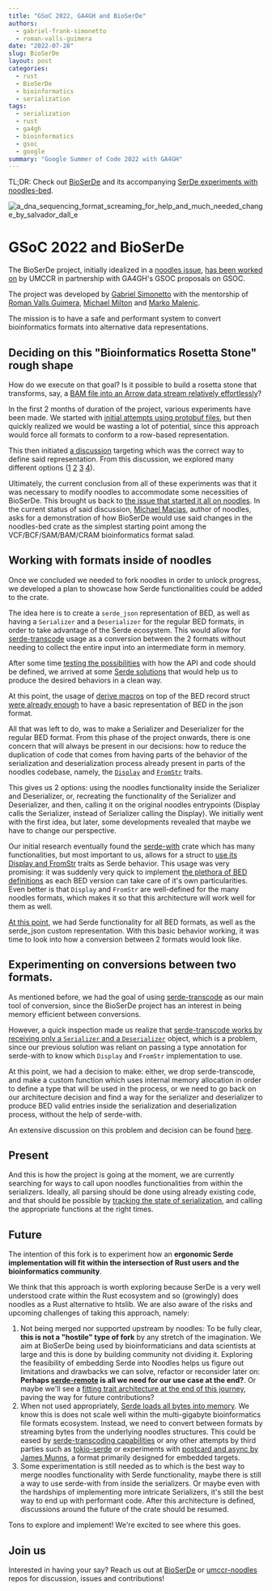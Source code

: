 ```yaml
---
title: "GSoC 2022, GA4GH and BioSerDe"
authors:
  - gabriel-frank-simonetto
  - roman-valls-guimera
date: "2022-07-28"
slug: BioSerDe
layout: post
categories:
  - rust
  - BioSerDe
  - bioinformatics
  - serialization
tags:
  - serialization
  - rust
  - ga4gh
  - bioinformatics
  - gsoc
  - google
summary: "Google Summer of Code 2022 with GA4GH"
---
```


TL;DR: Check out [BioSerDe][bioserde] and its accompanying [SerDe experiments with noodles-bed][umccr-noodles].

![a_dna_sequencing_format_screaming_for_help_and_much_needed_change_by_salvador_dall_e](/img/2022/a_dna_sequencing_format_screaming_for_help_and_much_needed_change_by_salvador_dall-e.png)

# GSoC 2022 and BioSerDe

The BioSerDe project, initially idealized in a [noodles issue](https://github.com/zaeleus/noodles/issues/53), [has been worked on][bioserde] by UMCCR in partnership with GA4GH's GSOC proposals on GSOC.

The project was developed by [Gabriel Simonetto](https://github.com/GabrielSimonetto) with the mentorship of [Roman Valls Guimera](https://github.com/brainstorm), [Michael Milton](https://github.com/multimeric) and [Marko Malenic](https://github.com/mmalenic).

The mission is to have a safe and performant system to convert bioinformatics formats into alternative data representations.

## Deciding on this "Bioinformatics Rosetta Stone" rough shape

How do we execute on that goal? Is it possible to build a rosetta stone that transforms, say, a [BAM file into an Arrow data stream relatively effortlessly][discussion-output-formats]?

In the first 2 months of duration of the project, various experiments have been made. We started with [initial attempts using protobuf files](https://github.com/umccr/BioSerDe/issues/2), but then quickly realized we would be wasting a lot of potential, since this approach would force all formats to conform to a row-based representation.

This then initiated [a discussion](https://github.com/umccr/BioSerDe/discussions/8) targeting which was the correct way to define said representation. From this discussion, we explored many different options ([1](https://github.com/umccr/BioSerDe/discussions/8#discussioncomment-2958136) [2](https://github.com/umccr/BioSerDe/pull/10) [3](https://github.com/umccr/BioSerDe/pull/11) [4](https://play.rust-lang.org/?version=stable&mode=debug&edition=2021&gist=255a3600d1bf7b6935f5fe35a4354ccf)).

Ultimately, the current conclusion from all of these experiments was that it was necessary to modify noodles to accommodate some necessities of BioSerDe. This brought us back to [the issue that started it all on noodles](https://github.com/zaeleus/noodles/issues/53#issuecomment-1165222293). In the current status of said discussion, [Michael Macias](https://github.com/zaeleus/), author of noodles, asks for a demonstration of how BioSerDe would use said changes in the noodles-bed crate as the simplest starting point among the VCF/BCF/SAM/BAM/CRAM bioinformatics format salad.

## Working with formats inside of noodles
Once we concluded we needed to fork noodles in order to unlock progress, we developed a plan to showcase how Serde functionalities could be added to the crate.

The idea here is to create a `serde_json` representation of BED, as well as having a `Serializer` and a `Deserializer` for the regular BED formats, in order to take advantage of the Serde ecosystem. This would allow for [serde-transcode][serde-transcode] usage as a conversion between the 2 formats without needing to collect the entire input into an intermediate form in memory.

After some time [testing the possibilities](https://github.com/umccr/noodles/pull/1) with how the API and code should be defined, we arrived at some [Serde solutions](https://github.com/umccr/noodles/pull/1#pullrequestreview-1048929529) that would help us to produce the desired behaviors in a clean way.

At this point, the usage of [derive macros](https://github.com/umccr/noodles/compare/07bd3d0b984157e39e3f09c2b40996f1f1725ff4...e0a892e55824d108e2e627b9b2a04bf008604d94#diff-59cc615206fcd8309d6a70dc24ad799cddab1b775ef3dc2d9945eb7db3786e63R28-R53) on top of the BED record struct [were already enough](https://github.com/umccr/noodles/compare/07bd3d0b984157e39e3f09c2b40996f1f1725ff4...e0a892e55824d108e2e627b9b2a04bf008604d94#diff-734a71c8c64780abff78dc27a3f49d2fff77e1b8d08270742e406c10b64d4979R7) to have a basic representation of BED in the json format.

All that was left to do, was to make a Serializer and Deserializer for the regular BED format. From this phase of the project onwards, there is one concern that will always be present in our decisions: how to reduce the duplication of code that comes from having parts of the behavior of the serialization and deserialization process already present in parts of the noodles codebase, namely, the [`Display`](https://github.com/zaeleus/noodles/blob/master/noodles-bed/src/record.rs#L468) and [`FromStr`](https://github.com/zaeleus/noodles/blob/master/noodles-bed/src/record.rs#L750) traits.

This gives us 2 options: using the noodles functionality inside the Serializer and Deserializer, or, recreating the functionality of the Serializer and Deserializer, and then, calling it on the original noodles entrypoints (Display calls the Serializer, instead of Serializer calling the Display). We initially went with the first idea, but later, some developments revealed that maybe we have to change our perspective.

Our initial research eventually found the [serde-with][serde-with] crate which has many functionalities, but most important to us, allows for a struct to [use its Display and FromStr](https://docs.rs/serde_with/2.0.1/serde_with/struct.DisplayFromStr.html) traits as Serde behavior. This usage was very promising: it was suddenly very quick to implement [the plethora of BED definitions](https://github.com/umccr/noodles/blob/459015573c1c538f8b75cfa736f2876036f1c3d4/noodles-bed/src/de.rs#L126-L298) as each BED version can take care of it's own particularities. Even better is that `Display` and `FromStr` are well-defined for the many noodles formats, which makes it so that this architecture will work well for them as well.

[At this point](https://github.com/umccr/noodles/pull/2), we had Serde functionality for all BED formats, as well as the serde_json custom representation. With this basic behavior working, it was time to look into how a conversion between 2 formats would look like.

## Experimenting on conversions between two formats.
As mentioned before, we had the goal of using [serde-transcode][serde-transcode] as our main tool of conversion, since the BioSerDe project has an interest in being memory efficient between conversions. 

However, a quick inspection made us realize that [serde-transcode works by receiving only a `Serializer` and a `Deserializer`](https://github.com/umccr/noodles/pull/3/commits/67bbe84a2bb946796e464891e91e24346379d78f#diff-734a71c8c64780abff78dc27a3f49d2fff77e1b8d08270742e406c10b64d4979R40-R45) object, which is a problem, since our previous solution was reliant on passing a type annotation for serde-with to know which `Display` and `FromStr` implementation to use.

At this point, we had a decision to make: either, we drop serde-transcode, and make a custom function which uses internal memory allocation in order to define a type that will be used in the process, or we need to go back on our architecture decision and find a way for the serializer and deserializer to produce BED valid entries inside the serialization and deserialization process, without the help of serde-with.

An extensive discussion on this problem and decision can be found [here](https://github.com/umccr/noodles/pull/3).

## Present
And this is how the project is going at the moment, we are currently searching for ways to call upon noodles functionalities from within the serializers. Ideally, all parsing should be done using already existing code, and that should be possible by [tracking the state of serialization](https://github.com/umccr/noodles/pull/2#discussion_r949969398), and calling the appropriate functions at the right times.

## Future

The intention of this fork is to experiment how an **ergonomic Serde implementation will fit within the intersection of Rust users and the bioinformatics community**.

We think that this approach is worth exploring because SerDe is a very well understood crate within the Rust ecosystem and so (growingly) does noodles as a Rust alternative to htslib. We are also aware of the risks and upcoming challenges of taking this approach, namely: 

1. Not being merged nor supported upstream by noodles: To be fully clear, **this is not a "hostile" type of fork** by any stretch of the imagination. We aim at BioSerDe being used by bioinformaticians and data scientists at large and this is done by building community not dividing it. Exploring the feasibility of embedding Serde into Noodles helps us figure out limitations and drawbacks we can solve, refactor or reconsider later on: **Perhaps [serde-remote](https://serde.rs/remote-derive.html) is all we need for our use case at the end?**. Or maybe we'll see a [fitting trait architecture at the end of this journey][chris-zen-traits], paving the way for future contributions?
1. When not used appropriately, [Serde loads all bytes into memory][serde-streaming]. We know this is does not scale well within the multi-gigabyte bioinformatics file formats ecosystem. Instead, we need to convert between formats by streaming bytes from the underlying noodles structures. This could be eased by [serde-transcoding capabilities][serde-transcode] or any other attempts by third parties such as [tokio-serde][tokio-serde] or experiments with [postcard and async by James Munns][postcard-async], a format primarily designed for embedded targets.
1. Some experimentation is still needed as to which is the best way to merge noodles functionality with Serde functionality, maybe there is still a way to use serde-with from inside the serializers. Or maybe even with the hardships of implementing more intricate Serializers, it's still the best way to end up with performant code. After this architecture is defined, discussions around the future of the crate should be resumed.

Tons to explore and implement! We're excited to see where this goes.

## Join us

Interested in having your say? Reach us out at [BioSerDe] or [umccr-noodles][umccr-noodles] repos for discussion, issues and contributions!

[serde-transcode]: https://docs.rs/serde-transcode/latest/serde_transcode/index.html
[serde-with]: https://docs.rs/serde_with/latest/serde_with/
[tokio-serde]: https://twitter.com/braincode/status/1540662917749583872
[postcard-async]: https://twitter.com/bitshiftmask/status/1540683373554700288
[umccr-noodles]: https://github.com/umccr/noodles
[serde-streaming]: https://github.com/serde-rs/json/issues/345#issuecomment-323578757
[discussion-output-formats]: https://github.com/umccr/BioSerDe/discussions/5
[chris-zen-traits]: https://github.com/umccr/BioSerDe/discussions/8#discussioncomment-3031107
[bioserde]: https://github.com/umccr/BioSerDe